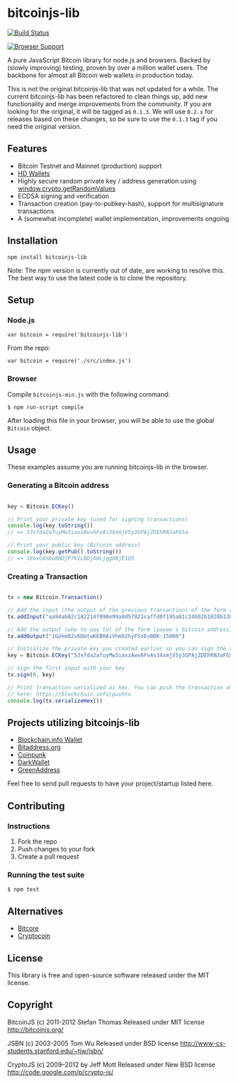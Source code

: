 # bitcoinjs-lib

[![Build Status](https://travis-ci.org/bitcoinjs/bitcoinjs-lib.png?branch=master)](https://travis-ci.org/bitcoinjs/bitcoinjs-lib)

[![Browser Support](https://ci.testling.com/bitcoinjs/bitcoinjs-lib.png)](https://ci.testling.com/bitcoinjs/bitcoinjs-lib)

A pure JavaScript Bitcoin library for node.js and browsers. Backed by (slowly improving) testing, proven by over a million wallet users. The backbone for almost all Bitcoin web wallets in production today.

This is not the original bitcoinjs-lib that was not updated for a while. The current bitcoinjs-lib has been refactored to clean things up, add new functionality and merge improvements from the community. If you are looking for the original, it will be tagged as `0.1.3`. We will use `0.2.x` for releases based on these changes, so be sure to use the `0.1.3` tag if you need the original version.

## Features

- Bitcoin Testnet and Mainnet (production) support
- [HD Wallets](https://github.com/bitcoin/bips/blob/master/bip-0032.mediawiki)
- Highly secure random private key / address generation using [window.crypto.getRandomValues](https://developer.mozilla.org/en-US/docs/Web/API/Window.crypto)
- ECDSA signing and verification
- Transaction creation (pay-to-pubkey-hash), support for multisignature transactions
- A (somewhat incomplete) wallet implementation, improvements ongoing

## Installation

`npm install bitcoinjs-lib`

Note: The npm version is currently out of date, are working to resolve this. The best way to use the latest code is to clone the repository.

## Setup

### Node.js

    var bitcoin = require('bitcoinjs-lib')

From the repo:

    var bitcoin = require('./src/index.js')

### Browser

Compile `bitcoinjs-min.js` with the following command:

    $ npm run-script compile

After loading this file in your browser, you will be able to use the global `Bitcoin` object.

## Usage

These examples assume you are running bitcoinjs-lib in the browser.

### Generating a Bitcoin address

```javascript

key = Bitcoin.ECKey()

// Print your private key (used for signing transactions)
console.log(key.toString())
// => 5Jxfda2afuyMw3iaxzAwv6FvAs3XxmjV5y3GPAjZDEhRNJaFG5a

// Print your public key (Bitcoin address)
console.log(key.getPub().toString())
// => 18oxCAnbuKHDjP7KzLBDj8mLjggDBjE1Q9
```

### Creating a Transaction

```javascript

tx = new Bitcoin.Transaction()

// Add the input (the output of the previous transaction) of the form [previous transaction hash]:[index of the output to use]
tx.addInput("aa94ab02c182214f090e99a0d57021caffd0f195a81c24602b1028b130b63e31:0")

// Add the output (who to pay to) of the form [payee's bitcoin address]:[amount in satoshis]
tx.addOutput("1Gokm82v6DmtwKEB8AiVhm82hyFSsEvBDK:15000")

// Initialize the private key you created earlier so you can sign the transaction
key = Bitcoin.ECKey("5Jxfda2afuyMw3iaxzAwv6FvAs3XxmjV5y3GPAjZDEhRNJaFG5a")

// Sign the first input with your key
tx.sign(0, key)

// Print transaction serialized as hex. You can push the transaction onto the Bitcoin network manually
// here: https://blockchain.info/pushtx
console.log(tx.serializeHex())
```


## Projects utilizing bitcoinjs-lib

- [Blockchain.info Wallet](http://blockchain.info/wallet)
- [Bitaddress.org](https://www.bitaddress.org)
- [Coinpunk](https://coinpunk.com)
- [DarkWallet](https://darkwallet.unsystem.net)
- [GreenAddress](https://greenaddress.it)

Feel free to send pull requests to have your project/startup listed here.

## Contributing

### Instructions

1. Fork the repo
2. Push changes to your fork  
3. Create a pull request

### Running the test suite 

    $ npm test

## Alternatives

- [Bitcore](https://github.com/bitpay/bitcore)
- [Cryptocoin](https://github.com/cryptocoinjs/cryptocoin)

## License

This library is free and open-source software released under the MIT license.

## Copyright

BitcoinJS (c) 2011-2012 Stefan Thomas
Released under MIT license
http://bitcoinjs.org/

JSBN (c) 2003-2005 Tom Wu
Released under BSD license
http://www-cs-students.stanford.edu/~tjw/jsbn/

CryptoJS (c) 2009–2012 by Jeff Mott
Released under New BSD license
http://code.google.com/p/crypto-js/

